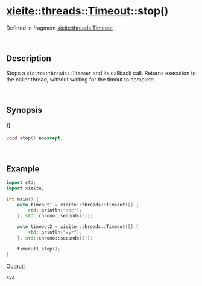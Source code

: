 # [xieite](../../../../../xieite.md)\:\:[threads](../../../../../threads.md)\:\:[Timeout](../../../timeout.md)\:\:stop\(\)
Defined in fragment [xieite:threads.Timeout](../../../../../../src/threads/timeout.cpp)

&nbsp;

## Description
Stops a `xieite::threads::Timeout` and its callback call. Returns execution to the caller thread, without waiting for the timout to complete.

&nbsp;

## Synopsis
#### 1)
```cpp
void stop() noexcept;
```

&nbsp;

## Example
```cpp
import std;
import xieite;

int main() {
    auto timeout1 = xieite::threads::Timeout([] {
        std::println("abc");
    }, std::chrono::seconds(3));

    auto timeout2 = xieite::threads::Timeout([] {
        std::println("xyz");
    }, std::chrono::seconds(3));

    timeout1.stop();
}
```
Output:
```
xyz
```
